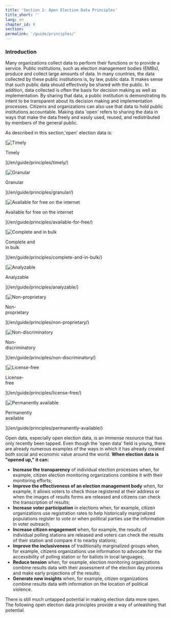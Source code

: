 ```yaml
---
title: 'Section 2: Open Election Data Principles'
title_short: ''
lang: en
chapter_id: 9
section: 
permalink: '/guide/principles/'
---
```


### Introduction

Many organizations collect data to perform their functions or to provide a service. Public institutions, such as election management bodies (EMBs), produce and collect large amounts of data. In many countries, the data collected by these public institutions is, by law, public data. It makes sense that such public data should effectively be shared with the public. In addition, data collected is often the basis for decision making as well as implementation. By sharing that data, a public institution is demonstrating its intent to be transparent about its decision making and implementation processes. Citizens and organizations can also use that data to hold public institutions accountable. Making data 'open' refers to sharing the data in ways that make the data freely and easily used, reused, and redistributed by members of the general public.

As described in this section,'open' election data is:

[![Timely](/images/inventory/principles/timely.png)

Timely

](/en/guide/principles/timely/)

[![Granular](/images/inventory/principles/granular.png)

Granular

](/en/guide/principles/granular/)

[![Available for free on the internet](/images/inventory/principles/available-for-free.png)

Available for free on the internet

](/en/guide/principles/available-for-free/)

[![Complete and in bulk](/images/inventory/principles/complete-and-in-bulk.png)

Complete and  
in bulk

](/en/guide/principles/complete-and-in-bulk/)

[![Analyzable](/images/inventory/principles/analyzable.png)

Analyzable

](/en/guide/principles/analyzable/)

[![Non-proprietary](/images/inventory/principles/non-proprietary.png)

Non-  
proprietary

](/en/guide/principles/non-proprietary/)

[![Non-discriminatory](/images/inventory/principles/non-discriminatory.png)

Non-  
discriminatory

](/en/guide/principles/non-discriminatory/)

[![License-free](/images/inventory/principles/license-free.png)

License-  
free

](/en/guide/principles/license-free/)

[![Permanently available](/images/inventory/principles/permanently-available.png)

Permanently  
available

](/en/guide/principles/permanently-available/)

Open data, especially open election data, is an immense resource that has only recently been tapped. Even though the 'open data' field is young, there are already numerous examples of the ways in which it has already created both social and economic value around the world. **When election data is "opened up," it can:**

*   **Increase the transparency** of individual election processes when, for example, citizen election monitoring organizations combine it with their monitoring efforts;
*   **Improve the effectiveness of an election management body** when, for example, it allows voters to check those registered at their address or when the images of results forms are released and citizens can check the transcription of results;
*   **Increase voter participation** in elections when, for example, citizen organizations use registration rates to help historically marginalized populations register to vote or when political parties use the information in voter outreach;
*   **Increase citizen engagement** when, for example, the results of individual polling stations are released and voters can check the results of their station and compare it to nearby stations;
*   **Improve the inclusiveness** of traditionally marginalized groups when, for example, citizens organizations use information to advocate for the accessibility of polling station or for ballots in local languages;
*   **Reduce tension** when, for example, election monitoring organizations combine results data with their assessment of the election day process and make early projections of the results;
*   **Generate new insights** when, for example, citizen organizations combine results data with information on the location of political violence.

There is still much untapped potential in making election data more open. The following open election data principles provide a way of unleashing that potential.
